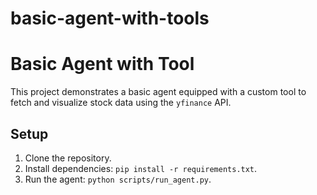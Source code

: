 # basic-agent-with-tools
# Basic Agent with Tool

This project demonstrates a basic agent equipped with a custom tool to fetch and visualize stock data using the `yfinance` API.

## Setup
1. Clone the repository.
2. Install dependencies: `pip install -r requirements.txt`.
3. Run the agent: `python scripts/run_agent.py`.